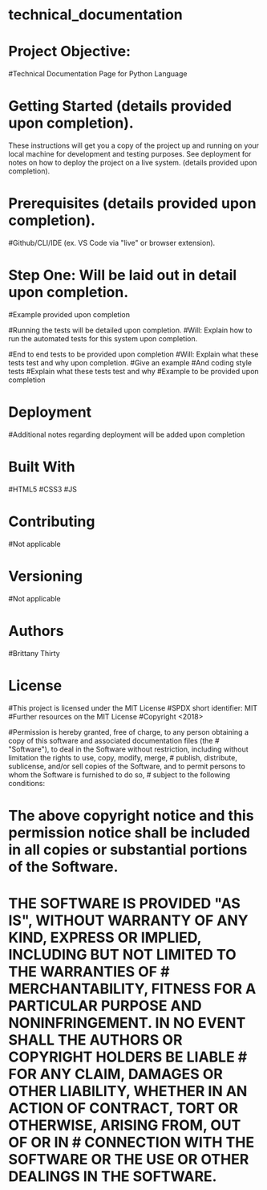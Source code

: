 # technical_documentation
# Project Objective: 
#Technical Documentation Page for Python Language

# Getting Started (details provided upon completion).
These instructions will get you a copy of the project up and running on your local machine for development and testing purposes. See deployment for notes on how to deploy the project on a live system. (details provided upon completion).

# Prerequisites (details provided upon completion).
#Github/CLI/IDE (ex. VS Code via "live" or browser extension).


# Step One: Will be laid out in detail upon completion.

#Example provided upon completion

#Running the tests will be detailed upon completion.
#Will: Explain how to run the automated tests for this system upon completion.

#End to end tests to be provided upon completion
#Will: Explain what these tests test and why upon completion.
#Give an example
#And coding style tests
#Explain what these tests test and why
#Example to be provided upon completion
# Deployment
#Additional notes regarding deployment will be added upon completion

# Built With
#HTML5
#CSS3
#JS
# Contributing
#Not applicable

# Versioning
#Not applicable 

# Authors
#Brittany Thirty


# License
#This project is licensed under the MIT License 
#SPDX short identifier: MIT
#Further resources on the MIT License
#Copyright <2018> <COPYRIGHT HOLDER>

#Permission is hereby granted, free of charge, to any person obtaining a copy of this software and associated documentation files (the  # "Software"), to deal in the Software without restriction, including without limitation the rights to use, copy, modify, merge,        # publish, distribute, sublicense, and/or sell copies of the Software, and to permit persons to whom the Software is furnished to do so, # subject to the following conditions:

# The above copyright notice and this permission notice shall be included in all copies or substantial portions of the Software.

# THE SOFTWARE IS PROVIDED "AS IS", WITHOUT WARRANTY OF ANY KIND, EXPRESS OR IMPLIED, INCLUDING BUT NOT LIMITED TO THE WARRANTIES OF    # MERCHANTABILITY, FITNESS FOR A PARTICULAR PURPOSE AND NONINFRINGEMENT. IN NO EVENT SHALL THE AUTHORS OR COPYRIGHT HOLDERS BE LIABLE   # FOR ANY CLAIM, DAMAGES OR OTHER LIABILITY, WHETHER IN AN ACTION OF CONTRACT, TORT OR OTHERWISE, ARISING FROM, OUT OF OR IN            # CONNECTION WITH THE SOFTWARE OR THE USE OR OTHER DEALINGS IN THE SOFTWARE.




